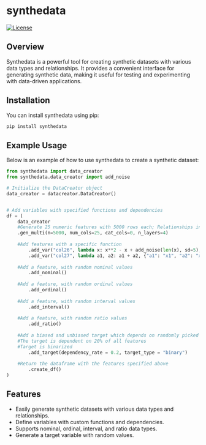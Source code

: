 # synthedata

[![License](https://img.shields.io/badge/license-MIT-blue.svg)](https://opensource.org/licenses/MIT)

## Overview

Synthedata is a powerful tool for creating synthetic datasets with various data types and relationships. It provides a convenient interface for generating synthetic data, making it useful for testing and experimenting with data-driven applications.

## Installation

You can install synthedata using pip:
```bash
pip install synthedata
```
## Example Usage

Below is an example of how to use synthedata to create a synthetic dataset:

```python
from synthedata import data_creator
from synthedata.data_creator import add_noise

# Initialize the DataCreator object
data_creator = datacreator.DataCreator()


# Add variables with specified functions and dependencies
df = (
    data_creator
	#Generate 25 numeric features with 5000 rows each; Relationships include level 1 - level 4 
	.gen_multi(n=5000, num_cols=25, cat_cols=0, n_layers=4)
	
	#Add features with a specific function
		.add_var("col26", lambda x: x**2 - x + add_noise(len(x), sd=5), ["x1"])
		.add_var("col27", lambda a1, a2: a1 + a2, {"a1": "x1", "a2": "x3"})
	
    #Add a feature, with random nominal values
		.add_nominal()
	
	#Add a feature, with random ordinal values
		.add_ordinal()
	
	#Add a feature, with random interval values
		.add_interval()
	
	#Add a feature, with random ratio values
		.add_ratio()
	
    #Add a biased and unbiased target which depends on randomly picked features
	#The target is dependent on 20% of all features
	#Target is binarized
		.add_target(dependency_rate = 0.2, target_type = "binary")
	
	#Return the dataframe with the features specified above
		.create_df()
)

```

## Features
- Easily generate synthetic datasets with various data types and relationships.
- Define variables with custom functions and dependencies.
- Supports nominal, ordinal, interval, and ratio data types.
- Generate a target variable with random values.
